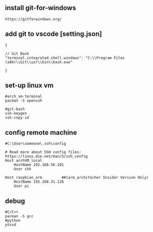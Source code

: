 ## install git-for-windows 
```
https://gitforwindows.org/
```
## add git to vscode [setting.json]
```
{

// Git Bash
"terminal.integrated.shell.windows": "C:\\Program Files (x86)\\Git\\usr\\bin\\bash.exe"

}
```

## set-up linux vm

```
#arch_vm-terminal
pacman -S openssh

#git-bash 
ssh-keygen
ssh-copy-id 
```

## config remote machine
```
#C:\User\someone\.ssh\config

# Read more about SSH config files: https://linux.die.net/man/5/ssh_config
Host archVM_local
    HostName 192.168.56.101
    User chh

Host raspbian_arm         ##(arm_architecher Insider Version Only)
    HostName 192.168.31.126
    User pi

```

## debug

```
#C/C++
pacman -S gcc
#python
ptvsd 

```
